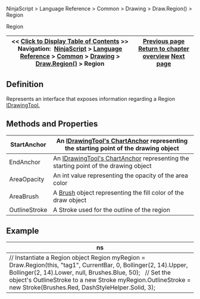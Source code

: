 ﻿
NinjaScript \> Language Reference \> Common \> Drawing \> Draw.Region() \> Region

Region

| \<\< [Click to Display Table of Contents](region.md) \>\> **Navigation:**     [NinjaScript](ninjascript-1.md) \> [Language Reference](language_reference_wip-1.md) \> [Common](common-1.md) \> [Drawing](drawing-1.md) \> [Draw.Region()](draw_region-1.md) \> Region | [Previous page](draw_region-1.md) [Return to chapter overview](draw_region-1.md) [Next page](draw_regionhighlightx-1.md) |
| --- | --- |
## Definition
Represents an interface that exposes information regarding a Region [IDrawingTool.](idrawingtool-1.md)
 
## Methods and Properties

| StartAnchor | An [IDrawingTool's ChartAnchor](idrawingtool-1.htm#chartanchor) representing the starting point of the drawing object |
| --- | --- |
| EndAnchor | An [IDrawingTool's ChartAnchor](idrawingtool-1.htm#chartanchor) representing the starting point of the drawing object |
| AreaOpacity | An int value representing the opacity of the area color |
| AreaBrush | A [Brush](http://msdn.microsoft.com/en-us/library/system.windows.media.brush(v=vs.110).aspx) object representing the fill color of the draw object |
| OutlineStroke | A Stroke used for the outline of the region |
## 
## 
## Example

| ns |
| --- |
| // Instantiate a Region object Region myRegion \= Draw.Region(this, "tag1", CurrentBar, 0, Bollinger(2, 14).Upper, Bollinger(2, 14).Lower, null, Brushes.Blue, 50);    // Set the object's OutlineStroke to a new Stroke myRegion.OutlineStroke \= new Stroke(Brushes.Red, DashStyleHelper.Solid, 3); |
